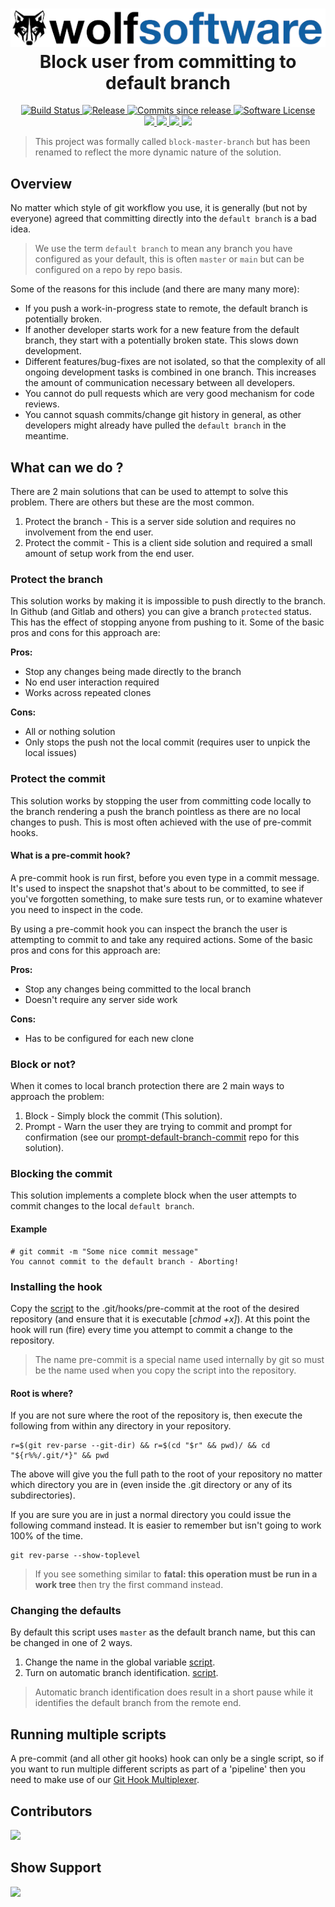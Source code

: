 <h1 align="center">
	<a href="https://github.com/WolfSoftware">
		<img src="https://raw.githubusercontent.com/WolfSoftware/branding/master/images/general/banners/64/black-and-white.png" alt="Wolf Software Logo" />
	</a>
	<br>
	Block user from committing to default branch
</h1>


<p align="center">
	<a href="https://travis-ci.com/GitToolbox/block-default-branch-commit">
		<img src="https://img.shields.io/travis/com/GitToolbox/block-default-branch-commit/master?style=for-the-badge&logo=travis" alt="Build Status">
	</a>
	<a href="https://github.com/GitToolbox/block-default-branch-commit/releases/latest">
		<img src="https://img.shields.io/github/v/release/GitToolbox/block-default-branch-commit?color=blue&style=for-the-badge&logo=github&logoColor=white&label=Latest%20Release" alt="Release">
	</a>
	<a href="https://github.com/GitToolbox/block-default-branch-commit/releases/latest">
		<img src="https://img.shields.io/github/commits-since/GitToolbox/block-default-branch-commit/latest.svg?color=blue&style=for-the-badge&logo=github&logoColor=white" alt="Commits since release">
	</a>
	<a href="LICENSE.md">
		<img src="https://img.shields.io/badge/license-MIT-blue?style=for-the-badge&logo=read-the-docs&logoColor=white" alt="Software License">
	</a>
	<br>
	<a href=".github/CODE_OF_CONDUCT.md">
		<img src="https://img.shields.io/badge/Code%20of%20Conduct-blue?style=for-the-badge&logo=read-the-docs&logoColor=white" />
	</a>
	<a href=".github/CONTRIBUTING.md">
		<img src="https://img.shields.io/badge/Contributing-blue?style=for-the-badge&logo=read-the-docs&logoColor=white" />
	</a>
	<a href=".github/SECURITY.md">
		<img src="https://img.shields.io/badge/Report%20Security%20Concern-blue?style=for-the-badge&logo=read-the-docs&logoColor=white" />
	</a>
	<a href=".github/SUPPORT.md">
		<img src="https://img.shields.io/badge/Get%20Support-blue?style=for-the-badge&logo=read-the-docs&logoColor=white" />
	</a>
</p>

> This project was formally called `block-master-branch` but has been renamed to reflect the more dynamic nature of the solution.

## Overview

No matter which style of git workflow you use, it is generally (but not by everyone) agreed that committing directly into the `default branch` is a bad idea.

> We use the term `default branch` to mean any branch you have configured as your default, this is often `master` or `main` but can be configured on a repo by repo basis. 

Some of the reasons for this include (and there are many many more):

* If you push a work-in-progress state to remote, the default branch is potentially broken.
* If another developer starts work for a new feature from the default branch, they start with a potentially broken state. This slows down development.
* Different features/bug-fixes are not isolated, so that the complexity of all ongoing development tasks is combined in one branch. This increases the amount of communication necessary between all developers.
* You cannot do pull requests which are very good mechanism for code reviews.
* You cannot squash commits/change git history in general, as other developers might already have pulled the `default branch` in the meantime.

## What can we do ?

There are 2 main solutions that can be used to attempt to solve this problem. There are others but these are the most common.

1. Protect the branch - This is a server side solution and requires no involvement from the end user.
2. Protect the commit - This is a client side solution and required a small amount of setup work from the end user.

### Protect the branch

This solution works by making it is impossible to push directly to the branch. In Github (and Gitlab and others) you can give a branch `protected` status. This has the effect of stopping anyone from pushing to it. Some of the basic pros and cons for this approach are:

**Pros:**

* Stop any changes being made directly to the branch
* No end user interaction required
* Works across repeated clones

**Cons:**

* All or nothing solution
* Only stops the push not the local commit (requires user to unpick the local issues)

### Protect the commit

This solution works by stopping the user from committing code locally to the branch rendering a push the branch pointless as there are no local changes to push. This is most often achieved with the use of pre-commit hooks.

#### What is a pre-commit hook?

A pre-commit hook is run first, before you even type in a commit message. It's used to inspect the snapshot that's about to be committed, to see if you've forgotten something, to make sure tests run, or to examine whatever you need to inspect in the code.

By using a pre-commit hook you can inspect the branch the user is attempting to commit to and take any required actions. Some of the basic pros and cons for this approach are:

**Pros:**

* Stop any changes being committed to the local branch
* Doesn't require any server side work

**Cons:**

* Has to be configured for each new clone

### Block or not?

When it comes to local branch protection there are 2 main ways to approach the problem:

1. Block - Simply block the commit (This solution).
2. Prompt - Warn the user they are trying to commit and prompt for confirmation (see our [prompt-default-branch-commit](https://github.com/GitToolbox/prompt-default-branch-commit) repo for this solution).

### Blocking the commit

This solution implements a complete block when the user attempts to commit changes to the local `default branch`.

#### Example

```shell
# git commit -m "Some nice commit message"
You cannot commit to the default branch - Aborting!
```

### Installing the hook

Copy the [script](src/block-default-branch-commit) to the .git/hooks/pre-commit at the root of the desired repository (and ensure that it is executable [*chmod +x]*). At this point the hook will run (fire) every time you attempt to commit a change to the repository.

> The name pre-commit is a special name used internally by git so must be the name used when you copy the script into the repository.

#### Root is where?

If you are not sure where the root of the repository is, then execute the following from within any directory in your repository.

```shell
r=$(git rev-parse --git-dir) && r=$(cd "$r" && pwd)/ && cd "${r%%/.git/*}" && pwd
```

The above will give you the full path to the root of your repository no matter which directory you are in (even inside the .git directory or any of its subdirectories).

If you are sure you are in just a normal directory you could issue the following command instead. It is easier to remember but isn't going to work 100% of the time.

```shell
git rev-parse --show-toplevel
```

> If you see something similar to **fatal: this operation must be run in a work tree** then try the first command instead.

### Changing the defaults

By default this script uses `master` as the default branch name, but this can be changed in one of 2 ways.

1. Change the name in the global variable [script](https://github.com/GitToolbox/block-default-branch-commit/blob/master/src/block-default-branch-commit#L14).
2. Turn on automatic branch identification. [script](https://github.com/GitToolbox/block-default-branch-commit/blob/master/src/block-default-branch-commit#L9).

> Automatic branch identification does result in a short pause while it identifies the default branch from the remote end.

## Running multiple scripts

A pre-commit (and all other git hooks) hook can only be a single script, so if you want to run multiple different scripts as part of a 'pipeline' then you need to make use of our [Git Hook Multiplexer](https://github.com/GitToolbox/git-hook-multiplexer).

## Contributors

<p>
	<a href="https://github.com/TGWolf">
		<img src="https://img.shields.io/badge/Wolf-black?style=for-the-badge" />
	</a>
</p>

## Show Support

<p>
	<a href="https://ko-fi.com/wolfsoftware">
		<img src="https://img.shields.io/badge/Ko%20Fi-blue?style=for-the-badge&logo=ko-fi&logoColor=white" />
	</a>
</p>
